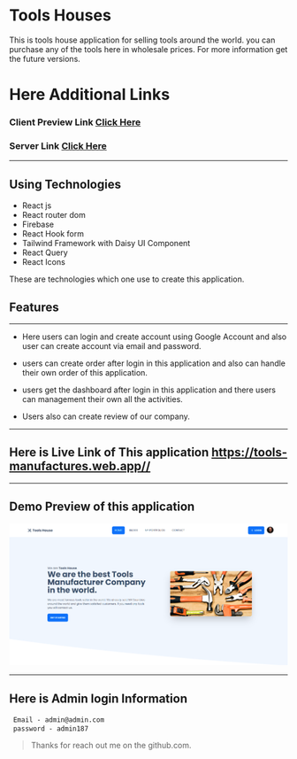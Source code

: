# Tools Houses

This is tools house application for selling tools around the world. you can purchase any of the tools here in wholesale prices. For more information get the future versions.

# Here Additional Links

### Client Preview Link [Click Here](https://tools-manufactures.web.app/)

### Server Link [Click Here](https://github.com/programming-hero-web-course1/manufacturer-website-server-side-Ashik-Mahmud)

---

## Using Technologies

- React js
- React router dom
- Firebase
- React Hook form
- Tailwind Framework with Daisy UI Component
- React Query
- React Icons

These are technologies which one use to create this application.

## Features

---

- Here users can login and create account using Google Account and also user can create account via email and password.
- users can create order after login in this application and also can handle their own order of this application.
- users get the dashboard after login in this application and there users can management their own all the activities.

- Users also can create review of our company.

---

## Here is Live Link of This application <https://tools-manufactures.web.app//>

---

## Demo Preview of this application

![imageScreenshot](./preview.png)

---

## Here is Admin login Information

```
 Email - admin@admin.com
 password - admin187
```

> Thanks for reach out me on the github.com.
